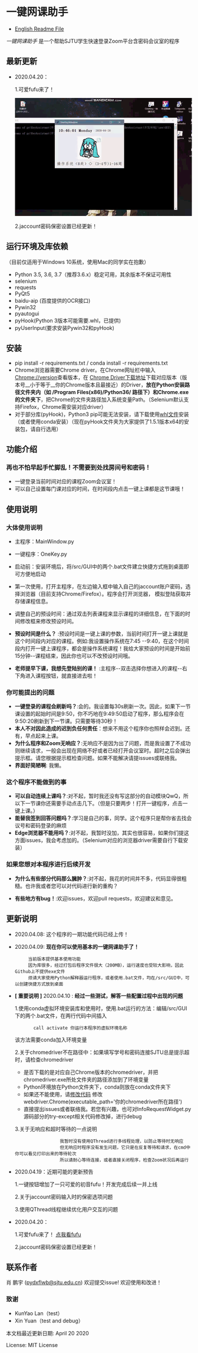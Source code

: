 # 一键网课助手

* [English Readme File](http://github.com/pydxflwb/KeyAssistant/tree/master/doc/readme_en.md)

_一键网课助手_ 是一个帮助SJTU学生快速登录Zoom平台含密码会议室的程序


 ## 最新更新
  
  * 2020.04.20： 
	
	1.可爱fufu来了！
	
	![image](https://raw.githubusercontent.com/pydxflwb/KeyAssistant/master/github_gif/fufu.gif)
	
	2.jaccount密码保密设置已经更新！

 ## 运行环境及库依赖
 （目前仅适用于Windows 10系统，使用Mac的同学实在抱歉）
 * Python 3.5, 3.6, 3.7（推荐3.6.x）稳定可用，其余版本不保证可用性
 * selenium
 * requests	 
 * PyQt5
 * baidu-aip (百度提供的OCR接口)
 * Pywin32
 * pyautogui
 * pyHook(Python 3版本可能需要.whl，已提供)
 * pyUserInput(要求安装Pywin32和pyHook)
 
 ## 安装
 * pip install -r requirements.txt / conda install -r requirements.txt
 * Chrome浏览器需要Chrome driver。在Chrome网址栏中输入[Chrome://version](Chrome://version)查看版本，在
 [Chrome Driver下载地址](http://chromedriver.storage.googleapis.com/index.html)下载对应版本（版本号__小于等于__你的Chrome版本且最接近）的Driver，__放在Python安装路径文件夹内（如 /Program Files(x86)/Python36/ 路径下）和Chrome.exe的文件夹下__，把Chrome的文件夹路径加入系统变量Path。（Selenium默认支持Firefox，Chrome需安装对应driver）
 * 对于部分库(pyHook)，Python3 pip可能无法安装，请下载使用[whl文件](https://www.lfd.uci.edu/~gohlke/pythonlibs/#pyHook)安装（或者使用conda安装）（现在pyHook文件夹为大家提供了1.5.1版本x64的安装包，请自行选用）
 
 ## 功能介绍
 
 ### 再也不怕早起手忙脚乱！不需要到处找房间号和密码！
 * 一键登录当前时间对应的课程Zoom会议室！
 * 可以自己设置每门课对应的时间，在时间段内点击一键上课都是这节课哦！
  
 ## 使用说明
 ### 大体使用说明
 * 主程序：MainWindow.py
 * 一键程序：OneKey.py 
 * 启动前：安装环境后，将/src/GUI中的两个.bat文件建立快捷方式拖到桌面即可方便地启动
 * 第一次使用，打开主程序，在左边输入框中输入自己的jaccount账户密码，选择浏览器（目前支持Chrome/Firefox）。程序会打开浏览器，
 模拟登陆获取并存储课程信息。
 
 * 调整自己的预设时间：通过双击列表课程来显示课程的详细信息，在下面的时间修改框来修改预设时间。
 * __预设时间是什么？__ :预设时间是一键上课的参数，当前时间打开一键上课就是这个时间段内对应的课程。例如:我设置操作系统在7:45
 --9:40，在这个时间段内打开一键上课程序，都会是操作系统课程！我给大家预设的时间是开始前15分钟--课程结束，因此你也可以不改预设时间哦。
 * __老师提早下课，我想先登陆别的课！__ :主程序--双击选择你想进入的课程--右下角进入课程按钮，就直接进去啦！
 
 
 ### 你可能提出的问题
 * __一键登录的课程会刷新吗？__:会的。我设置每30s刷新一次。因此，如果下一节课设置的起始时间是9:50，你不巧地在9:49:50启动了程序，那么程序会在9:50:20刷新到下一节课。只需要等待30秒！
 * __本人不对因此造成的迟到负任何责任__：想来不用这个程序你也照样会迟到。还有，早点起来上课。
 * __为什么程序和Zoom无响应？__:无响应不是因为出了问题，而是我设置了不成功则继续请求，一般会出现在网络不好或者已经打开会议室时。超时之后会弹出提示框。请您根据提示框检查问题。如果不能解决请提issues或联络我。
 * __界面好简陋啊__: 我懒。
 
 ### 这个程序不能做到的事
 * __可以自动连续上课吗？__:对不起，暂时我还没有写这部分的自动模块QwQ，所以下一节课你还需要手动点击几下。（但是只要两步！打开一键程序，点击一键上课。）
 * __能替我签到回答问题吗？__:学习是自己的事，同学。这个程序只是帮你省去找会议号和密码登录的麻烦
 * __Edge浏览器不能用吗？__:对不起，我暂时没加，其实也很容易，如果你们提这方面issues，我会考虑加的。（Selenium对应的浏览器driver需要自行下载安装）
 
 ### 如果您想对本程序进行后续开发
 * __为什么有些部分代码那么臃肿？__:对不起，我花的时间并不多，代码显得很粗糙。也许我或者您可以对代码进行新的重构？

 * __有些地方有bug！__:欢迎issues，欢迎pull requests，欢迎建议和意见。
  
  
 
 ## 更新说明
 
 * 2020.04.08:  这个程序的一期功能代码已经上传！
 * 2020.04.09:  __现在你可以使用基本的一键网课助手了！__
            
            当前版本提供基本使用功能
            因为库很多，经过打包后程序文件很大（200MB），运行速度也受较大影响，因此Github上不提供exe文件
            烦请大家使用Python解释器运行程序，或者使用.bat文件，均在/src/GUI中，可以创建快捷方式放到桌面            
 * __[ 重要说明 ]__ 2020.04.10 : __经过一些测试，解答一些配置过程中出现的问题__
            
   1.使用conda虚拟环境安装库和使用时，使用.bat运行的方法：编辑/src/GUI下的两个.bat文件，在两行代码中间插入
  
              call activate 你运行本程序的虚拟环境名称
    该方法需要conda加入环境变量
            
   2.关于chromedriver不在路径中：如果填写学号和密码连接SJTU总是提示超时，请检查chromedriver
      
      * 是否下载的是对应自己Chrome版本的chromedriver，并把chromedriver.exe所处文件夹的路径添加到了环境变量
      * Python环境放在Python文件夹下，conda则放在conda文件夹下
      * 如果还不能使用，请[修改代码](https://github.com/pydxflwb/KeyAssistant/blob/261a81c0b417f124d68a51a0bb6af3d3213fe0d9/src/GUI/MainWindow.py#L81)
                修改webdriver.Chrome(executable_path='你的chromedriver所在路径')
      * 直接提出issues或者联络我。若您有兴趣，也可对InfoRequestWidget.py源码部分的try-except相关代码修改掉，进行debug
                
   3.关于无响应和超时等待的一点说明
    
                        我暂时没有使用QThread进行多线程处理，以防止等待时无响应
                        但无响应时程序没有发生问题，它只是在反复等待和请求，在cmd中你可以看见打印出来的等待轮次
                        所以请耐心等待连接，或者直接关闭程序，检查Zoom状况后再运行

 * 2020.04.19：近期可能的更新预告
	
	1.一键按钮增加了一只可爱的初音fufu！开发完成后续一并上线 
	
	2.关于jaccount密码输入时的保密选项问题
	
	3.使用QThread线程继续优化用户交互的问题
  
 * 2020.04.20： 
	
	1.可爱fufu来了！
	[点我看fufu](https://github.com/pydxflwb/KeyAssistant/tree/master/github_gif/fufu.gif)
	
	2.jaccount密码保密设置已经更新！
  
 ## 联系作者
 肖 鹏宇  (pydxflwb@sjtu.edu.cn)
 欢迎提交issue! 欢迎使用和改进！


 ### 致谢
   * KunYao Lan（test）
   * Xin Yuan（test and debug）
   
  
 本文档最近更新日期: April 20 2020
 
 License: MIT License
